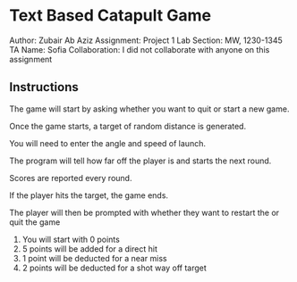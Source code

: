 # Text Based Catapult Game

Author: Zubair Ab Aziz
Assignment: Project 1
Lab Section: MW, 1230-1345
TA Name: Sofia
Collaboration: I did not collaborate with anyone on this assignment

## Instructions

The game will start by asking whether you want to quit or start a new game.

Once the game starts, a target of random distance is generated.

You will need to enter the angle and speed of launch.

The program will tell how far off the player is and starts the next round.

Scores are reported every round.

If the player hits the target, the game ends.

The player will then be prompted with whether they want to restart the or quit the game

1. You will start with 0 points
2. 5 points will be added for a direct hit
3. 1 point will be deducted for a near miss
4. 2 points will be deducted for a shot way off target
